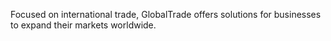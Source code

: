 Focused on international trade, GlobalTrade offers solutions for businesses to expand their markets worldwide.
